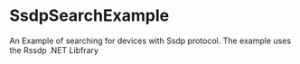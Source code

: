 # SsdpSearchExample
An Example of searching for devices with Ssdp protocol. The example uses the Rssdp .NET Libfrary 
